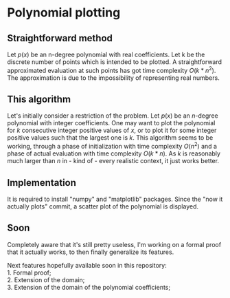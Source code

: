 # Polynomial plotting

## Straightforward method

Let $p(x)$ be an n-degree polynomial with real coefficients. Let k be the discrete number of points which is intended to be plotted.
A straightforward approximated evaluation at such points has got time complexity $O(k*n^2)$.
The approximation is due to the impossibility of representing real numbers.

## This algorithm

Let's initially consider a restriction of the problem.
Let $p(x)$ be an $n$-degree polynomial with integer coefficients.
One may want to plot the polynomial for $k$ consecutive integer positive values of $x$, or to plot it for some integer positive values such that the largest one is $k$.
This algorithm seems to be working, through a phase of initialization with time complexity $O(n^2)$ and a phase of actual evaluation with time complexity $O(k*n)$.
As $k$ is reasonably much larger than $n$ in - kind of - every realistic context, it just works better.

## Implementation

It is required to install "numpy" and "matplotlib" packages.
Since the "now it actually plots" commit, a scatter plot of the polynomial is displayed.

## Soon

Completely aware that it's still pretty useless, I'm working on a formal proof that it actually works, to then finally generalize its features.<br/>

Next features hopefully available soon in this repository:<br/>
    1. Formal proof;<br/>
    2. Extension of the domain;<br/>
    3. Extension of the domain of the polynomial coefficients;<br/>


